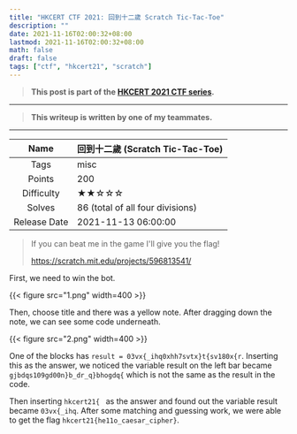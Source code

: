 ```yaml
---
title: "HKCERT CTF 2021: 回到十二歲 Scratch Tic-Tac-Toe"
description: ""
date: 2021-11-16T02:00:32+08:00
lastmod: 2021-11-16T02:00:32+08:00
math: false
draft: false
tags: ["ctf", "hkcert21", "scratch"]
---
```


> **This post is part of the [HKCERT 2021 CTF series](/tags/hkcert21).**

---

> **This writeup is written by one of my teammates.**

---

|     Name     | 回到十二歲 (Scratch Tic-Tac-Toe) |
| :----------: | -------------------------------- |
|     Tags     | misc                             |
|    Points    | 200                              |
|  Difficulty  | ★★☆☆☆                            |
|    Solves    | 86 (total of all four divisions) |
| Release Date | 2021-11-13 06:00:00              |

> If you can beat me in the game I'll give you the flag!
>
> https://scratch.mit.edu/projects/596813541/

First, we need to win the bot.

{{< figure src="1.png" width=400 >}}

Then, choose title and there was a yellow note. After dragging down the note, we can see some code underneath.

{{< figure src="2.png" width=400 >}}

One of the blocks has `result = 03vx{_ihq0xhh7svtx}t{sv180x{r`. Inserting this as the answer, we noticed the variable result on the left bar became `gjbdqs109gd00n}b_dr_q}bhogdq{` which is not the same as the result in the code.

Then inserting `hkcert21{ ` as the answer and found out the variable result became `03vx{_ihq`. After some matching and guessing work, we were able to get the flag `hkcert21{he11o_caesar_cipher}`.
